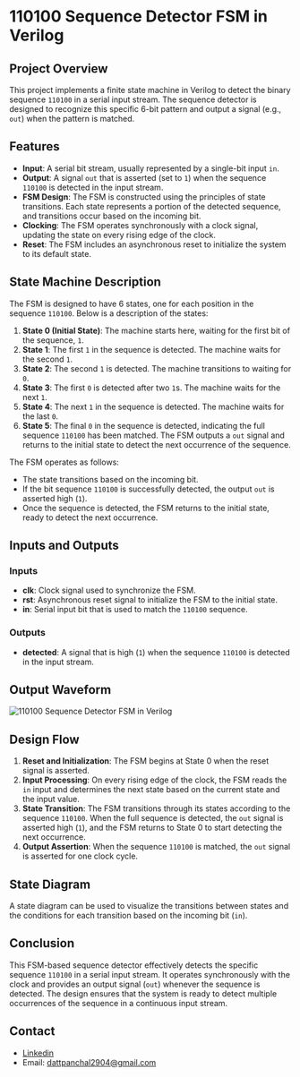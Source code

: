 # 110100 Sequence Detector FSM in Verilog

## Project Overview
This project implements a finite state machine in Verilog to detect the binary sequence `110100` in a serial input stream. The sequence detector is designed to recognize this specific 6-bit pattern and output a signal (e.g., `out`) when the pattern is matched.

## Features
- **Input**: A serial bit stream, usually represented by a single-bit input `in`.
- **Output**: A signal `out` that is asserted (set to `1`) when the sequence `110100` is detected in the input stream.
- **FSM Design**: The FSM is constructed using the principles of state transitions. Each state represents a portion of the detected sequence, and transitions occur based on the incoming bit.
- **Clocking**: The FSM operates synchronously with a clock signal, updating the state on every rising edge of the clock.
- **Reset**: The FSM includes an asynchronous reset to initialize the system to its default state.

## State Machine Description
The FSM is designed to have 6 states, one for each position in the sequence `110100`. Below is a description of the states:

1. **State 0 (Initial State)**: The machine starts here, waiting for the first bit of the sequence, `1`.
2. **State 1**: The first `1` in the sequence is detected. The machine waits for the second `1`.
3. **State 2**: The second `1` is detected. The machine transitions to waiting for `0`.
4. **State 3**: The first `0` is detected after two `1`s. The machine waits for the next `1`.
5. **State 4**: The next `1` in the sequence is detected. The machine waits for the last `0`.
6. **State 5**: The final `0` in the sequence is detected, indicating the full sequence `110100` has been matched. The FSM outputs a `out` signal and returns to the initial state to detect the next occurrence of the sequence.

The FSM operates as follows:
- The state transitions based on the incoming bit.
- If the bit sequence `110100` is successfully detected, the output `out` is asserted high (`1`).
- Once the sequence is detected, the FSM returns to the initial state, ready to detect the next occurrence.

## Inputs and Outputs

### Inputs
- **clk**: Clock signal used to synchronize the FSM.
- **rst**: Asynchronous reset signal to initialize the FSM to the initial state.
- **in**: Serial input bit that is used to match the `110100` sequence.

### Outputs
- **detected**: A signal that is high (`1`) when the sequence `110100` is detected in the input stream.

## Output Waveform

![110100 Sequence Detector FSM in Verilog](https://github.com/user-attachments/assets/92a92b96-00e9-4be5-a501-349af7001a86)

## Design Flow
1. **Reset and Initialization**: The FSM begins at State 0 when the reset signal is asserted.
2. **Input Processing**: On every rising edge of the clock, the FSM reads the `in` input and determines the next state based on the current state and the input value.
3. **State Transition**: The FSM transitions through its states according to the sequence `110100`. When the full sequence is detected, the `out` signal is asserted high (`1`), and the FSM returns to State 0 to start detecting the next occurrence.
4. **Output Assertion**: When the sequence `110100` is matched, the `out` signal is asserted for one clock cycle.

## State Diagram
A state diagram can be used to visualize the transitions between states and the conditions for each transition based on the incoming bit (`in`).

## Conclusion
This FSM-based sequence detector effectively detects the specific sequence `110100` in a serial input stream. It operates synchronously with the clock and provides an output signal (`out`) whenever the sequence is detected. The design ensures that the system is ready to detect multiple occurrences of the sequence in a continuous input stream.

## Contact

- [Linkedin](https://www.linkedin.com/in/dattpanchal04/)
- Email: dattpanchal2904@gmail.com
